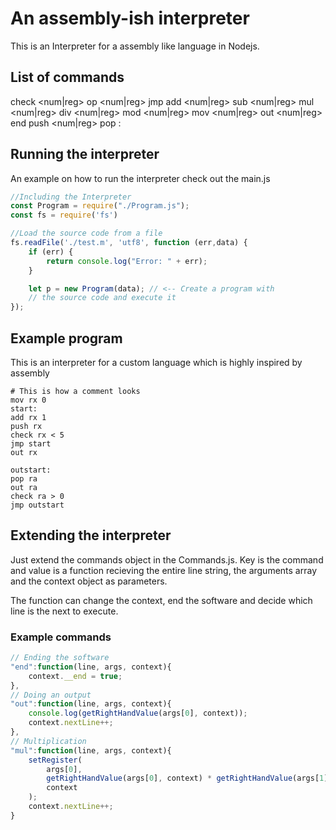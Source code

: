 # An assembly-ish interpreter
This is an Interpreter for a assembly like language in Nodejs.
## List of commands
check <num|reg> op <num|reg>
jmp <label>
add <reg> <num|reg>
sub <reg> <num|reg>
mul <reg> <num|reg>
div <reg> <num|reg>
mod <reg> <num|reg>
mov <reg> <num|reg>
out <num|reg>
end
push <num|reg>
pop <reg>
<label>:

## Running the interpreter
An example on how to run the interpreter check out the main.js
```js
//Including the Interpreter
const Program = require("./Program.js");
const fs = require('fs')

//Load the source code from a file
fs.readFile('./test.m', 'utf8', function (err,data) {
    if (err) {
        return console.log("Error: " + err);
    }

    let p = new Program(data); // <-- Create a program with 
    // the source code and execute it
});
```

## Example program
This is an interpreter for a custom language which is highly inspired by assembly
```
# This is how a comment looks
mov rx 0
start:
add rx 1
push rx
check rx < 5
jmp start
out rx

outstart:
pop ra
out ra
check ra > 0
jmp outstart

```

## Extending the interpreter
Just extend the commands object in the Commands.js. Key is the command and value is a function recieving the entire line string, the arguments array and the context object as parameters.

The function can change the context, end the software and decide which line is the next to execute.

### Example commands
```js
// Ending the software
"end":function(line, args, context){
    context.__end = true;
},
// Doing an output
"out":function(line, args, context){
    console.log(getRightHandValue(args[0], context));
    context.nextLine++;
},
// Multiplication
"mul":function(line, args, context){
    setRegister(
        args[0], 
        getRightHandValue(args[0], context) * getRightHandValue(args[1], context), 
        context
    );
    context.nextLine++;  
}
```